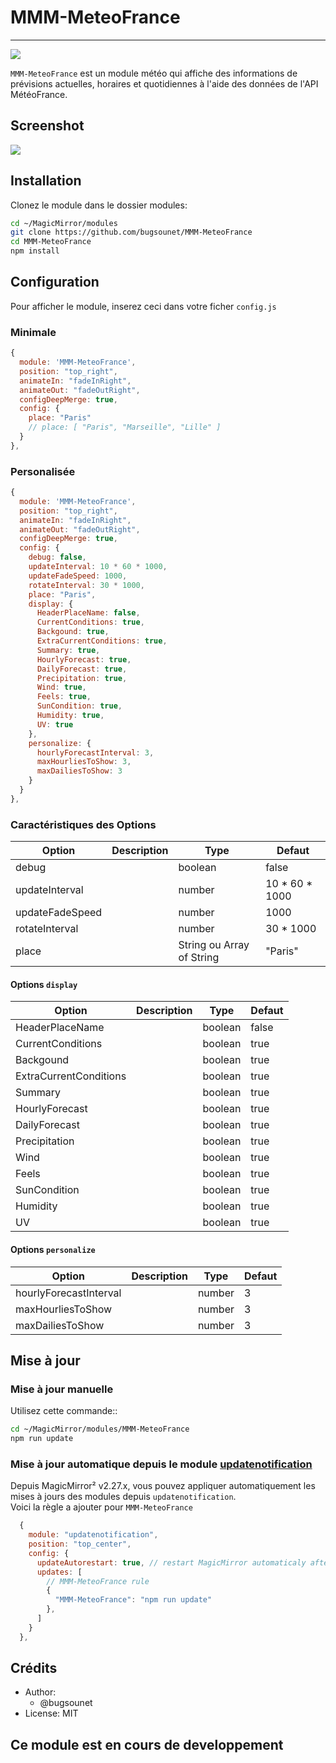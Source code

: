 # MMM-MeteoFrance
---

![](https://github.com/bugsounet/MMM-MeteoFrance/blob/dev/resources/logo.png?raw=true)

`MMM-MeteoFrance` est un module météo qui affiche des informations de prévisions actuelles, horaires et quotidiennes à l'aide des données de l'API MétéoFrance.

## Screenshot

![](https://raw.githubusercontent.com/bugsounet/MMM-MeteoFrance/dev/screenshot.png)

## Installation

Clonez le module dans le dossier modules:
```sh
cd ~/MagicMirror/modules
git clone https://github.com/bugsounet/MMM-MeteoFrance
cd MMM-MeteoFrance
npm install
```

## Configuration
Pour afficher le module, inserez ceci dans votre ficher `config.js`

### Minimale

```js
{
  module: 'MMM-MeteoFrance',
  position: "top_right",
  animateIn: "fadeInRight",
  animateOut: "fadeOutRight",
  configDeepMerge: true,
  config: {
    place: "Paris"
    // place: [ "Paris", "Marseille", "Lille" ]
  }
},
```

### Personalisée

```js
{
  module: 'MMM-MeteoFrance',
  position: "top_right",
  animateIn: "fadeInRight",
  animateOut: "fadeOutRight",
  configDeepMerge: true,
  config: {
    debug: false,
    updateInterval: 10 * 60 * 1000,
    updateFadeSpeed: 1000,
    rotateInterval: 30 * 1000,
    place: "Paris",
    display: {
      HeaderPlaceName: false,
      CurrentConditions: true,
      Backgound: true,
      ExtraCurrentConditions: true,
      Summary: true,
      HourlyForecast: true,
      DailyForecast: true,
      Precipitation: true,
      Wind: true,
      Feels: true,
      SunCondition: true,
      Humidity: true,
      UV: true
    },
    personalize: {
      hourlyForecastInterval: 3,
      maxHourliesToShow: 3,
      maxDailiesToShow: 3
    }
  }
},
```

### Caractéristiques des Options

| Option  | Description | Type | Defaut |
| ------- | --- | --- | --- |
| debug | | boolean | false |
| updateInterval | | number |  10 * 60 * 1000 |
| updateFadeSpeed | | number | 1000 |
| rotateInterval | | number | 30 * 1000 |
| place | | String ou Array of String | "Paris" |

#### Options `display`

| Option  | Description | Type | Defaut |
| ------- | --- | --- | --- |
| HeaderPlaceName | | boolean | false |
| CurrentConditions | | boolean | true |
| Backgound | | boolean |  true |
| ExtraCurrentConditions | | boolean | true |
| Summary | | boolean | true |
| HourlyForecast | | boolean | true |
| DailyForecast | | boolean | true |
| Precipitation | | boolean | true |
| Wind | | boolean | true |
| Feels | | boolean | true |
| SunCondition | | boolean | true |
| Humidity | | boolean | true |
| UV | | boolean | true |

#### Options `personalize`

| Option  | Description | Type | Defaut |
| ------- | --- | --- | --- |
| hourlyForecastInterval | | number | 3 |
| maxHourliesToShow | | number | 3 |
| maxDailiesToShow | | number |3 |

## Mise à jour

### Mise à jour manuelle

Utilisez cette commande::
```sh
cd ~/MagicMirror/modules/MMM-MeteoFrance
npm run update
```

### Mise à jour automatique depuis le module [updatenotification](https://develop.docs.magicmirror.builders/modules/updatenotification.html)

Depuis MagicMirror² v2.27.x, vous pouvez appliquer automatiquement les mises à jours des modules depuis `updatenotification`.<br>
Voici la règle a ajouter pour `MMM-MeteoFrance`

```js
  {
    module: "updatenotification",
    position: "top_center",
    config: {
      updateAutorestart: true, // restart MagicMirror automaticaly after update
      updates: [
        // MMM-MeteoFrance rule
        {
          "MMM-MeteoFrance": "npm run update"
        },
      ]
    }
  },
```

## Crédits
  * Author:
    * @bugsounet
  * License: MIT

## Ce module est en cours de developpement
